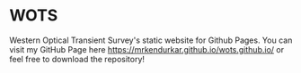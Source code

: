 # WOTS
Western Optical Transient Survey's static website for Github Pages.
You can visit my GitHub Page here https://mrkendurkar.github.io/wots.github.io/ or feel free to download the repository!
